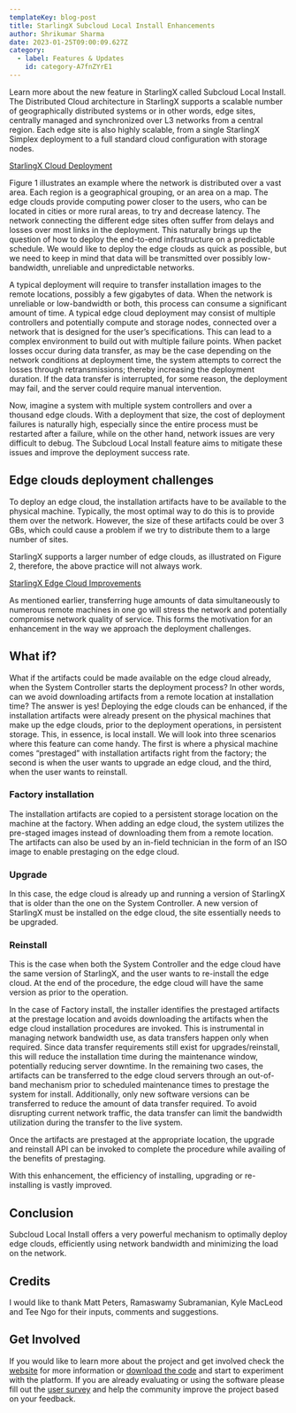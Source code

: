 ```yaml
---
templateKey: blog-post
title: StarlingX Subcloud Local Install Enhancements
author: Shrikumar Sharma
date: 2023-01-25T09:00:09.627Z
category:
  - label: Features & Updates
    id: category-A7fnZYrE1
---
```


Learn more about the new feature in StarlingX called Subcloud Local Install. <!-- more -->
The Distributed Cloud architecture in StarlingX supports a scalable number of geographically distributed systems or in other words, edge sites, centrally managed and synchronized over L3 networks from a central region. Each edge site is also highly scalable, from a single StarlingX Simplex deployment to a full standard cloud configuration with storage nodes.

[StarlingX Cloud Deployment](/img/StarlingX_CloudDeployment.png)

Figure 1 illustrates an example where the network is distributed over a vast area. Each region is a geographical grouping, or an area on a map. The edge clouds provide computing power closer to the users, who can be located in cities or more rural areas, to try and decrease latency. The network connecting the different edge sites often suffer from delays and losses over most links in the deployment.
This naturally brings up the question of how to deploy the end-to-end infrastructure on a predictable schedule. We would like to deploy the edge clouds as quick as possible, but we need to keep in mind that data will be transmitted over possibly low-bandwidth, unreliable and unpredictable networks. 

A typical deployment will require to transfer installation images to the remote locations, possibly a few gigabytes of data. When the network is unreliable or low-bandwidth or both, this process can consume a significant amount of time.
A typical edge cloud deployment may consist of multiple controllers and potentially compute and storage nodes, connected over a network that is designed for the user’s specifications. This can lead to a complex environment to build out with multiple failure points.
When packet losses occur during data transfer, as may be the case depending on the network conditions at deployment time, the system attempts to correct the losses through retransmissions; thereby increasing the deployment duration. If the data transfer is interrupted, for some reason, the deployment may fail, and the server could require manual intervention.

Now, imagine a system with multiple system controllers and over a thousand edge clouds. With a deployment that size, the cost of deployment failures is naturally high, especially since the entire process must be restarted after a failure, while on the other hand, network issues are very difficult to debug.
The Subcloud Local Install feature aims to mitigate these issues and improve the deployment success rate.

## Edge clouds deployment challenges

To deploy an edge cloud, the installation artifacts have to be available to the physical machine. Typically, the most optimal way to do this is to provide them over the network. However, the size of these artifacts could be over 3 GBs, which could cause a problem if we try to distribute them to a large number of sites.

StarlingX supports a larger number of edge clouds, as illustrated on Figure 2, therefore, the above practice will not always work.

[StarlingX Edge Cloud Improvements](/img/StarlingX_EdgeCloud_Improvements)

As mentioned earlier, transferring huge amounts of data simultaneously to numerous remote machines in one go will stress the network and potentially compromise network quality of service. This forms the motivation for an enhancement in the way we approach the deployment challenges.

## What if?
What if the artifacts could be made available on the edge cloud already, when the System Controller starts the deployment process? In other words, can we avoid downloading artifacts from a remote location at installation time?
The answer is yes!
Deploying the edge clouds can be enhanced, if the installation artifacts were already present on the physical machines that make up the edge clouds, prior to the deployment operations, in persistent storage. This, in essence, is local install.
We will look into three scenarios where this feature can come handy. The first is where a physical machine comes “prestaged” with installation artifacts right from the factory; the second is when the user wants to upgrade an edge cloud, and the third, when the user wants to reinstall.

### Factory installation
The installation artifacts are copied to a persistent storage location on the machine at the factory. When adding an edge cloud, the system utilizes the pre-staged images instead of downloading them from a remote location.
The artifacts can also be used by an in-field technician in the form of an ISO image to enable prestaging on the edge cloud. 
### Upgrade
In this case, the edge cloud is already up and running a version of StarlingX that is older than the one on the System Controller. A new version of StarlingX must be installed on the edge cloud, the site essentially needs to be upgraded.
### Reinstall
This is the case when both the System Controller and the edge cloud have the same version of StarlingX, and the user wants to re-install the edge cloud. At the end of the procedure, the edge cloud will have the same version as prior to the operation.

In the case of Factory install, the installer identifies the prestaged artifacts at the prestage location and avoids downloading the artifacts when the edge cloud installation procedures are invoked. This is instrumental in managing network bandwidth use, as data transfers happen only when required. Since data transfer requirements still exist for upgrades/reinstall, this will reduce the installation time during the maintenance window, potentially reducing server downtime.
In the remaining two cases, the artifacts can be transferred to the edge cloud servers through an out-of-band mechanism prior to scheduled maintenance times to prestage the system for install. Additionally, only new software versions can be transferred to reduce the amount of data transfer required. To avoid disrupting current network traffic, the data transfer can limit the bandwidth utilization during the transfer to the live system. 

Once the artifacts are prestaged at the appropriate location, the upgrade and reinstall API can be invoked to complete the procedure while availing of the benefits of prestaging.

With this enhancement, the efficiency of installing, upgrading or re-installing is vastly improved.

## Conclusion
Subcloud Local Install offers a very powerful mechanism to optimally deploy edge clouds, efficiently using network bandwidth and minimizing the load on the network. 

## Credits
I would like to thank Matt Peters, Ramaswamy Subramanian, Kyle MacLeod and Tee Ngo for their inputs, comments and suggestions.

## Get Involved
If you would like to learn more about the project and get involved check the [website](https://www.starlingx.io) for more information or [download the code](https://opendev.org/starlingx) and start to experiment with the platform. If you are already evaluating or using the software please fill out the [user survey](https://openinfrafoundation.formstack.com/forms/starlingx_user_survey) and help the community improve the project based on your feedback.



